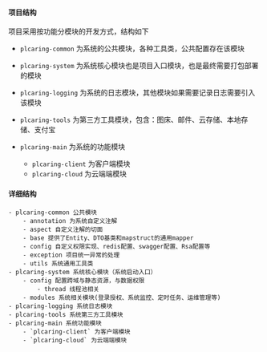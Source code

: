 
#### 项目结构
项目采用按功能分模块的开发方式，结构如下

- `plcaring-common` 为系统的公共模块，各种工具类，公共配置存在该模块

- `plcaring-system` 为系统核心模块也是项目入口模块，也是最终需要打包部署的模块

- `plcaring-logging` 为系统的日志模块，其他模块如果需要记录日志需要引入该模块

- `plcaring-tools` 为第三方工具模块，包含：图床、邮件、云存储、本地存储、支付宝

- `plcaring-main` 为系统的功能模块
  - `plcaring-client` 为客户端模块
  - `plcaring-cloud` 为云端端模块

#### 详细结构

```
- plcaring-common 公共模块
    - annotation 为系统自定义注解
    - aspect 自定义注解的切面
    - base 提供了Entity、DTO基类和mapstruct的通用mapper
    - config 自定义权限实现、redis配置、swagger配置、Rsa配置等
    - exception 项目统一异常的处理
    - utils 系统通用工具类
- plcaring-system 系统核心模块（系统启动入口）
	- config 配置跨域与静态资源，与数据权限
	    - thread 线程池相关
	- modules 系统相关模块(登录授权、系统监控、定时任务、运维管理等)
- plcaring-logging 系统日志模块
- plcaring-tools 系统第三方工具模块
- plcaring-main 系统功能模块
    - `plcaring-client` 为客户端模块
    - `plcaring-cloud` 为云端端模块
```

